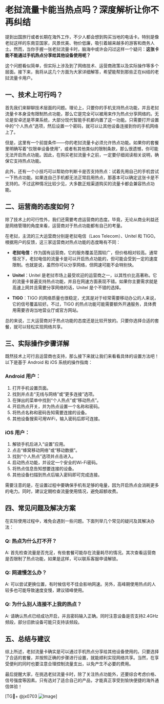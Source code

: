 # 老挝流量卡能当热点吗？深度解析让你不再纠结

提到出国旅行或者长期在海外工作，不少人都会想到购买当地的电话卡。特别是像老挝这样的东南亚国家，风景优美、物价低廉，吸引着越来越多的游客和商务人士。然而，当你手握一张老挝流量卡时，脑海中或许会闪过这样一个疑问：**这张卡能不能通过手机热点分享给其他设备使用呢？**

这个问题看似简单，但实际上涉及到了网络技术、运营商政策以及实际操作等多个层面。接下来，我将从这几个方面为大家详细解答，希望能帮到那些正在纠结的老挝流量卡用户。

## 一、技术上可行吗？

首先我们来聊聊技术层面的问题。理论上，只要你的手机支持热点功能，并且老挝流量卡本身没有限制热点功能，那么它是完全可以被用来作为热点分享网络的。无论是安卓还是苹果系统，大部分现代智能手机都内置了这一功能。只需要打开设置中的“个人热点”选项，然后设置一个密码，就可以让其他设备连接到你的手机网络上了。

但是，这里有一个前提条件——你的老挝流量卡必须允许热点功能。如果你的套餐里明确写着“仅限单设备使用”，或者有其他类似的限制条款，那么很遗憾，你可能无法开启热点功能。因此，在购买老挝流量卡之前，一定要仔细阅读相关说明，确保它支持热点功能。

此外，还有一个小技巧可以帮助你判断卡是否支持热点：试着先用自己的手机尝试一下热点功能。如果连自己手机都无法正常启用热点，那基本可以确定这张卡是不支持的。不过这种情况比较少见，大多数正规渠道购买的流量卡都会兼容热点功能。

## 二、运营商的态度如何？

除了技术上的可行性外，我们还需要考虑运营商的态度。毕竟，无论从商业利益还是网络管理的角度来看，运营商对于热点功能都有自己的考量。

在老挝，主流的三大运营商分别是老挝电信（Laos Telecom）、Unitel 和 TIGO。根据用户的反馈，这三家运营商对热点功能的态度略有不同：

- **老挝电信**：作为国有运营商，它的服务覆盖范围较广，但价格相对较高。通常情况下，老挝电信的流量卡是可以开启热点功能的，但可能会受到一定的速度限制。也就是说，虽然你可以分享网络，但网速可能不会特别快。
  
- **Unitel**：Unitel 是老挝市场上最受欢迎的运营商之一，以其性价比高著称。它的流量卡普遍支持热点功能，并且在网速方面表现不错。如果你主要需求就是高速上网并且需要分享网络的话，Unitel 是个不错的选择。

- **TIGO**：TIGO 的网络质量也很稳定，尤其是对于经常需要移动办公的人来说，它的信号覆盖较好。不过，TIGO 的热点功能可能需要额外开通服务，具体费用需要咨询当地营业厅或官方网站。

总的来说，三大运营商对于热点功能的态度还是比较开放的。只要你选择合适的套餐，就可以轻松实现网络共享。

## 三、实际操作步骤详解

既然技术上可行且运营商也支持，那么接下来就让我们来看看具体的设置方法吧！以下是基于 Android 和 iOS 系统的操作指南：

### Android 用户：
1. 打开手机设置页面。
2. 找到并点击“无线与网络”或“更多连接”选项。
3. 在弹出的菜单中找到“个人热点”或“移动热点”。
4. 开启热点开关，并为热点设置一个名称和密码。
5. 将热点名称和密码告知需要连接的设备。
6. 其他设备搜索可用WiFi，输入密码后即可连接。

### iOS 用户：
1. 解锁手机后进入“设置”应用。
2. 点击“蜂窝移动网络”或“移动数据”。
3. 找到“个人热点”选项并点击进入。
4. 启动热点功能，并设定一个安全的Wi-Fi密码。
5. 将热点信息告知想要连接的设备。
6. 其他设备扫描到热点后输入密码即可完成连接。

需要注意的是，在设置过程中要确保手机有足够的电量，因为开启热点会消耗更多的电力。同时，建议定期检查流量使用情况，避免超额收费。

## 四、常见问题及解决方案

在实际使用过程中，难免会遇到一些问题。下面列举几个常见的疑问及其解决办法：

### Q: 热点为什么打不开？
A: 首先检查流量是否充足，有些套餐可能存在流量耗尽的情况。其次查看运营商是否限制了热点功能，如果是这样，可以联系客服申请解锁。

### Q: 网速慢怎么办？
A: 可以尝试更换位置，有时候信号不佳会影响网速。另外，高峰期使用热点的人较多也可能导致速度变慢，建议错峰使用。

### Q: 为什么别人连接不上我的热点？
A: 请确认热点已经成功开启，并且密码输入正确。同时注意设备是否支持2.4GHz频段，部分旧款设备可能只支持该频段。

## 五、总结与建议

综上所述，老挝流量卡确实是可以通过手机热点分享给其他设备使用的。只要选择了合适的套餐，并按照正确的步骤进行设置，就能顺利实现网络共享。当然，在享受便利的同时也要注意合理控制流量支出，以免产生不必要的费用。

最后提醒大家，在挑选老挝流量卡时，除了关注热点功能外，还要综合考虑价格、信号强度等因素。只有选对了适合自己的产品，才能真正享受到愉快便捷的海外通信体验！

[TG💪+ @jx0703 ![Image](https://github.com/user-attachments/assets/dbca1d08-cadb-493c-b0ec-ad6f7a83f270)]
